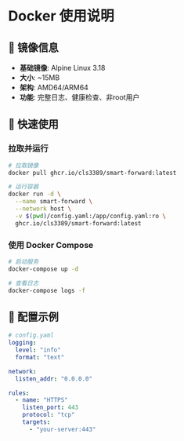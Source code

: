 # Docker 使用说明

## 🐳 镜像信息
- **基础镜像**: Alpine Linux 3.18
- **大小**: ~15MB
- **架构**: AMD64/ARM64
- **功能**: 完整日志、健康检查、非root用户

## 🚀 快速使用

### 拉取并运行
```bash
# 拉取镜像
docker pull ghcr.io/cls3389/smart-forward:latest

# 运行容器
docker run -d \
  --name smart-forward \
  --network host \
  -v $(pwd)/config.yaml:/app/config.yaml:ro \
  ghcr.io/cls3389/smart-forward:latest
```

### 使用 Docker Compose
```bash
# 启动服务
docker-compose up -d

# 查看日志
docker-compose logs -f
```

## 📝 配置示例
```yaml
# config.yaml
logging:
  level: "info"
  format: "text"

network:
  listen_addr: "0.0.0.0"

rules:
  - name: "HTTPS"
    listen_port: 443
    protocol: "tcp"
    targets:
      - "your-server:443"
```
